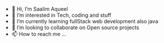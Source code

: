 - 👋 Hi, I’m Saalim Aqueel
- 👀 I’m interested in Tech, coding and stuff
- 🌱 I’m currently learning fullStack web development also java
- 💞️ I’m looking to collaborate on Open source projects
- 📫 How to reach me ...

<!---
SxxAq/SxxAq is a ✨ special ✨ repository because its `README.md` (this file) appears on your GitHub profile.
You can click the Preview link to take a look at your changes.
--->
